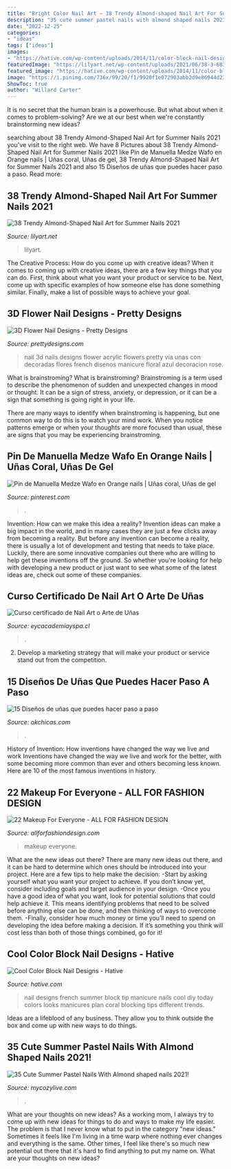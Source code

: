 ```yaml
---
title: "Bright Color Nail Art ~ 38 Trendy Almond-shaped Nail Art For Summer Nails 2021"
description: "35 cute summer pastel nails with almond shaped nails 2021!"
date: "2022-12-25"
categories:
- "ideas"
tags: ["ideas"]
images:
- "https://hative.com/wp-content/uploads/2014/11/color-block-nail-designs/4-color-block-nail-designs.jpg"
featuredImage: "https://lilyart.net/wp-content/uploads/2021/06/38-3-683x1024.jpg"
featured_image: "https://hative.com/wp-content/uploads/2014/11/color-block-nail-designs/4-color-block-nail-designs.jpg"
image: "https://i.pinimg.com/736x/99/20/f1/9920f1e072903abb2d9e86944d234e98.jpg"
ShowToc: true
author: "Willard Carter"
---
```



It is no secret that the human brain is a powerhouse. But what about when it comes to problem-solving? Are we at our best when we're constantly brainstorming new ideas?

	

		
searching about 38 Trendy Almond-Shaped Nail Art for Summer Nails 2021 you've visit to the right web. We have 8 Pictures about 38 Trendy Almond-Shaped Nail Art for Summer Nails 2021 like Pin de Manuella Medze Wafo en Orange nails | Uñas coral, Uñas de gel, 38 Trendy Almond-Shaped Nail Art for Summer Nails 2021 and also 15 Diseños de uñas que puedes hacer paso a paso. Read more:
		
    
## 38 Trendy Almond-Shaped Nail Art For Summer Nails 2021

<img loading=lazy src="https://lilyart.net/wp-content/uploads/2021/06/38-3-683x1024.jpg" onerror="this.onerror=null;this.src='https://tse2.mm.bing.net/th?id=OIP.esjUg9OyPhI0-JYh7SjrtAHaLG&amp;pid=15.1';" alt="38 Trendy Almond-Shaped Nail Art for Summer Nails 2021">

_Source: lilyart.net_

>lilyart. 

	

The Creative Process: How do you come up with creative ideas?
When it comes to coming up with creative ideas, there are a few key things that you can do. First, think about what you want your product or service to be. Next, come up with specific examples of how someone else has done something similar. Finally, make a list of possible ways to achieve your goal.

    
## 3D Flower Nail Designs - Pretty Designs

<img loading=lazy src="http://www.prettydesigns.com/wp-content/uploads/2014/07/Blue-Nails1.jpg" onerror="this.onerror=null;this.src='https://tse1.mm.bing.net/th?id=OIP.eZvL7tmTXA7OdjUkIRRcqAHaJ4&amp;pid=15.1';" alt="3D Flower Nail Designs - Pretty Designs">

_Source: prettydesigns.com_

>nail 3d nails designs flower acrylic flowers pretty via unas con decoradas flores french disenos manicure floral azul decoracion rose. 

	

What is brainstroming?
What is brainstroming?
 Brainstroming is a term used to describe the phenomenon of sudden and unexpected changes in mood or thought. It can be a sign of stress, anxiety, or depression, or it can be a sign that something is going right in your life.

There are many ways to identify when brainstroming is happening, but one common way to do this is to watch your mind work. When you notice patterns emerge or when your thoughts are more focused than usual, these are signs that you may be experiencing brainstroming.

    
## Pin De Manuella Medze Wafo En Orange Nails | Uñas Coral, Uñas De Gel

<img loading=lazy src="https://i.pinimg.com/736x/99/20/f1/9920f1e072903abb2d9e86944d234e98.jpg" onerror="this.onerror=null;this.src='https://tse2.mm.bing.net/th?id=OIP.l3tOVTJnqRPe2vt8tXsgcwHaMX&amp;pid=15.1';" alt="Pin de Manuella Medze Wafo en Orange nails | Uñas coral, Uñas de gel">

_Source: pinterest.com_

>. 

	

Invention: How can we make this idea a reality?
Invention ideas can make a big impact in the world, and in many cases they are just a few clicks away from becoming a reality. 
But before any invention can become a reality, there is usually a lot of development and testing that needs to take place. 
Luckily, there are some innovative companies out there who are willing to help get these inventions off the ground. 
 So whether you're looking for help with developing a new product or just want to see what some of the latest ideas are, check out some of these companies.

    
## Curso Certificado De Nail Art O Arte De Uñas

<img loading=lazy src="https://eycacademiayspa.cl/wp-content/uploads/2021/02/IMG_4367-1365x2048.jpg" onerror="this.onerror=null;this.src='https://tse2.mm.bing.net/th?id=OIP.dbdLiwYPAG8Vco_lAgFVsQHaLH&amp;pid=15.1';" alt="Curso certificado de Nail Art o Arte de Uñas">

_Source: eycacademiayspa.cl_

>. 

	

2. Develop a marketing strategy that will make your product or service stand out from the competition.

    
## 15 Diseños De Uñas Que Puedes Hacer Paso A Paso

<img loading=lazy src="https://www.okchicas.com/wp-content/uploads/2015/05/diseños-de-uñas-17.jpg" onerror="this.onerror=null;this.src='https://tse3.mm.bing.net/th?id=OIP.jb2WDFvOk6brPIAWpdonowHaQU&amp;pid=15.1';" alt="15 Diseños de uñas que puedes hacer paso a paso">

_Source: okchicas.com_

>. 

	

History of Invention: How inventions have changed the way we live and work
Inventions have changed the way we live and work for the better, with some becoming more common than ever and others becoming less known. Here are 10 of the most famous inventions in history.

    
## 22 Makeup For Everyone - ALL FOR FASHION DESIGN

<img loading=lazy src="https://allforfashiondesign.com/wp-content/uploads/2013/06/m-22.jpg" onerror="this.onerror=null;this.src='https://tse1.mm.bing.net/th?id=OIP.MrcCi86-Ww6lnBu0FScyKwHaLJ&amp;pid=15.1';" alt="22 Makeup For Everyone - ALL FOR FASHION DESIGN">

_Source: allforfashiondesign.com_

>makeup everyone. 

	

What are the new ideas out there?
There are many new ideas out there, and it can be hard to determine which ones should be introduced into your project. Here are a few tips to help make the decision: 
-Start by asking yourself what you want your project to achieve. If you don’t know yet, consider including goals and target audience in your design.
-Once you have a good idea of what you want, look for potential solutions that could help achieve it. This means identifying problems that need to be solved before anything else can be done, and then thinking of ways to overcome them.
-Finally, consider how much money or time you’ll need to spend on developing the idea before making a decision. If it’s something you think will cost less than both of those things combined, go for it!

    
## Cool Color Block Nail Designs - Hative

<img loading=lazy src="https://hative.com/wp-content/uploads/2014/11/color-block-nail-designs/4-color-block-nail-designs.jpg" onerror="this.onerror=null;this.src='https://tse2.mm.bing.net/th?id=OIP.KWENX93F0jTHgFzxaj5jUQHaJ4&amp;pid=15.1';" alt="Cool Color Block Nail Designs - Hative">

_Source: hative.com_

>nail designs french summer block tip manicure nails cool diy today colors looks manicures plan coral blocking tips different trends. 

	

Ideas are a lifeblood of any business. They allow you to think outside the box and come up with new ways to do things.

    
## 35 Cute Summer Pastel Nails With Almond Shaped Nails 2021!

<img loading=lazy src="https://mycozylive.com/wp-content/uploads/2021/04/82.jpg" onerror="this.onerror=null;this.src='https://tse1.mm.bing.net/th?id=OIP.B4KhFLh9QteOYM6oEAq8vgHaLH&amp;pid=15.1';" alt="35 Cute Summer Pastel Nails With Almond shaped nails 2021!">

_Source: mycozylive.com_

>. 

	

What are your thoughts on new ideas?
As a working mom, I always try to come up with new ideas for things to do and ways to make my life easier. The problem is that I never know what to put in the category "new ideas." Sometimes it feels like I'm living in a time warp where nothing ever changes and everything is the same. Other times, I feel like there's so much new potential out there that it's hard to find anything to put my name on. What are your thoughts on new ideas?

